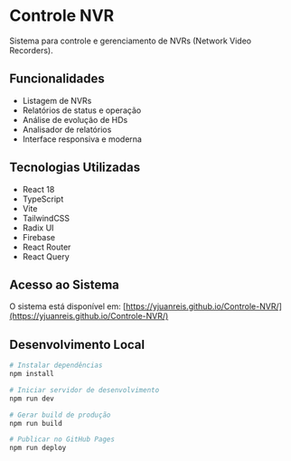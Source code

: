 # Controle NVR

Sistema para controle e gerenciamento de NVRs (Network Video Recorders).

## Funcionalidades

- Listagem de NVRs
- Relatórios de status e operação
- Análise de evolução de HDs
- Analisador de relatórios
- Interface responsiva e moderna

## Tecnologias Utilizadas

- React 18
- TypeScript
- Vite
- TailwindCSS
- Radix UI
- Firebase
- React Router
- React Query

## Acesso ao Sistema

O sistema está disponível em: [https://yjuanreis.github.io/Controle-NVR/](https://yjuanreis.github.io/Controle-NVR/)

## Desenvolvimento Local

```bash
# Instalar dependências
npm install

# Iniciar servidor de desenvolvimento
npm run dev

# Gerar build de produção
npm run build

# Publicar no GitHub Pages
npm run deploy
```
